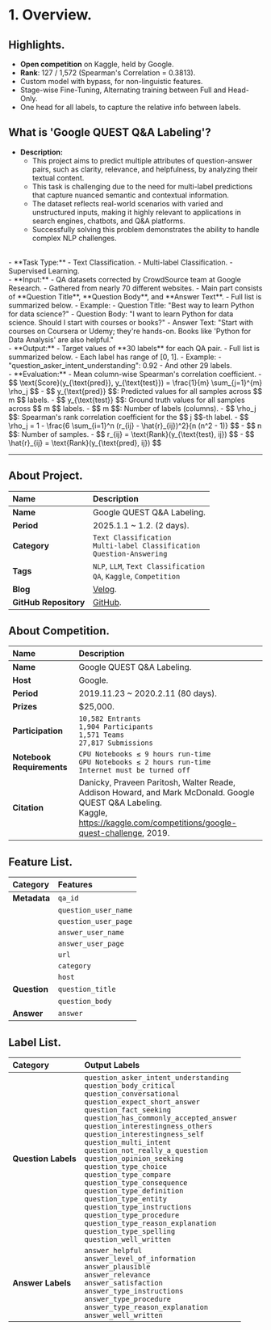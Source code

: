 # 1. Overview.

## Highlights.
- **Open competition** on Kaggle, held by Google.
- **Rank**: 127 / 1,572 (Spearman's Correlation = 0.3813).
- Custom model with bypass, for non-linguistic features.
- Stage-wise Fine-Tuning, Alternating training between Full and Head-Only.
- One head for all labels, to capture the relative info between labels.
  
## What is 'Google QUEST Q&A Labeling'?

- **Description:**  
  - This project aims to predict multiple attributes of question-answer pairs, such as clarity, relevance, and helpfulness, by analyzing their textual content. 
  - This task is challenging due to the need for multi-label predictions that capture nuanced semantic and contextual information. 
  - The dataset reflects real-world scenarios with varied and unstructured inputs, making it highly relevant to applications in search engines, chatbots, and Q&A platforms.
  - Successfully solving this problem demonstrates the ability to handle complex NLP challenges.
<br>
- **Task Type:**
  - Text Classification.
  - Multi-label Classification.
  - Supervised Learning.
<br>
- **Input:**
  - QA datasets corrected by CrowdSource team at Google Research.
  - Gathered from nearly 70 different websites.
  - Main part consists of **Question Title**, **Question Body**, and **Answer Text**.
  - Full list is summarized below.
  - Example:
    - Question Title: "Best way to learn Python for data science?"
    - Question Body: "I want to learn Python for data science. Should I start with courses or books?"
    - Answer Text: "Start with courses on Coursera or Udemy; they're hands-on. Books like 'Python for Data Analysis' are also helpful."
<br>
- **Output:**
  - Target values of **30 labels** for each QA pair.
  - Full list is summarized below.
  - Each label has range of [0, 1].
  - Example:
    - "question_asker_intent_understanding": 0.92
    - And other 29 labels.
<br>
- **Evaluation:**
  - Mean column-wise Spearman's correlation coefficient.
  - $$ \text{Score}(y_{\text{pred}}, y_{\text{test}}) = \frac{1}{m} \sum_{j=1}^{m} \rho_j $$
    - $$ y_{\text{pred}} $$: Predicted values for all samples across $$ m $$ labels.
    - $$ y_{\text{test}} $$: Ground truth values for all samples across $$ m $$ labels.
    - $$ m $$: Number of labels (columns).
    - $$ \rho_j $$: Spearman's rank correlation coefficient for the $$ j $$-th label.
  - $$ \rho_j = 1 - \frac{6 \sum_{i=1}^n (r_{ij} - \hat{r}_{ij})^2}{n (n^2 - 1)} $$
    - $$ n $$: Number of samples.
    - $$ r_{ij} = \text{Rank}(y_{\text{test}, ij}) $$
    - $$ \hat{r}_{ij} = \text{Rank}(y_{\text{pred}, ij}) $$



---
## About Project.

| **Name**               | **Description**                                                                                     |
|:------------------------|:----------------------------------------------------------------------------------------------------|
| **Name**               | Google QUEST Q&A Labeling.                                                                          |
| **Period**             | 2025.1.1 ~ 1.2. (2 days).                                                                       |
| **Category**           | `Text Classification`<br>`Multi-label Classification`<br>`Question-Answering`                       |
| **Tags**               | `NLP`, `LLM`, `Text Classification`<br>`QA`, `Kaggle`, `Competition`                        |
| **Blog**               | [Velog]().                                                                                         |
| **GitHub Repository**  | [GitHub]().                                                                                        |



## About Competition.

| **Name**                   | **Description**                                                                                     |
|:----------------------------|:----------------------------------------------------------------------------------------------------|
| **Name**                   | Google QUEST Q&A Labeling.      |
| **Host**                   | Google.                                                                                            |
| **Period**                 | 2019.11.23 ~ 2020.2.11 (80 days).                                                                  |
| **Prizes**                 | $25,000.                                                                                           |
| **Participation**          | `10,582 Entrants`<br>`1,904 Participants`<br>`1,571 Teams`<br>`27,817 Submissions`                  |
| **Notebook Requirements**  | `CPU Notebooks ≤ 9 hours run-time`<br>`GPU Notebooks ≤ 2 hours run-time`<br>`Internet must be turned off` |
| **Citation**               | Danicky, Praveen Paritosh, Walter Reade, Addison Howard, and Mark McDonald. Google QUEST Q&A Labeling.<br>Kaggle, https://kaggle.com/competitions/google-quest-challenge, 2019. |


## Feature List.

| **Category**       | **Features**             |
|:--------------------|:-------------------------|
| **Metadata**        | `qa_id`                 |
|                     | `question_user_name`    |
|                     | `question_user_page`    |
|                     | `answer_user_name`      |
|                     | `answer_user_page`      |
|                     | `url`                   |
|                     | `category`              |
|                     | `host`                  |
| **Question**        | `question_title`        |
|                     | `question_body`         |
| **Answer**          | `answer`                |

## Label List.

| **Category**       | **Output Labels**                                                                                   |
|:--------------------|:----------------------------------------------------------------------------------------------------|
| **Question Labels** | `question_asker_intent_understanding`<br>`question_body_critical`<br>`question_conversational`<br>`question_expect_short_answer`<br>`question_fact_seeking`<br>`question_has_commonly_accepted_answer`<br>`question_interestingness_others`<br>`question_interestingness_self`<br>`question_multi_intent`<br>`question_not_really_a_question`<br>`question_opinion_seeking`<br>`question_type_choice`<br>`question_type_compare`<br>`question_type_consequence`<br>`question_type_definition`<br>`question_type_entity`<br>`question_type_instructions`<br>`question_type_procedure`<br>`question_type_reason_explanation`<br>`question_type_spelling`<br>`question_well_written` |
| **Answer Labels**   | `answer_helpful`<br>`answer_level_of_information`<br>`answer_plausible`<br>`answer_relevance`<br>`answer_satisfaction`<br>`answer_type_instructions`<br>`answer_type_procedure`<br>`answer_type_reason_explanation`<br>`answer_well_written` |

